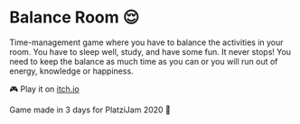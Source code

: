 # Balance Room :relieved:

Time-management game where you have to balance the activities in your room. You have to sleep well, study, and have some fun. It never stops! You need to keep the balance as much time as you can or you will run out of energy, knowledge or happiness.

:video_game: Play it on [itch.io](https://elianalopezv.itch.io/balance-room)

Game made in 3 days for PlatziJam 2020 :green_heart:
